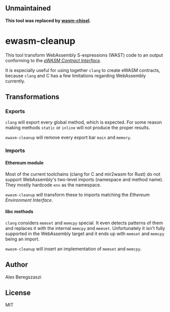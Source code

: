 ## Unmaintained

**This tool was replaced by [wasm-chisel](https://github.com/wasmx/wasm-chisel).**

# ewasm-cleanup

This tool transform WebAssembly S-expressions (WAST) code to an output conforming to the [*eWASM Contract Interface*](https://github.com/ethereum/evm2.0-design).

It is especially useful for using together `clang` to create eWASM contracts, because `clang` and C has a few limitations regarding WebAssembly currently.

## Transformations

### Exports

`clang` will export every global method, which is expected. For some reason making methods `static` or `inline` will not produce the proper results.

`ewasm-cleanup` will remove every export bar `main` and `memory`.

### Imports

#### Ethereum module

Most of the current toolchains (clang for C and mir2wasm for Rust) do not support WebAssembly's two-level imports (namespace and method name). They mostly
hardcode `env` as the namespace.

`ewasm-cleanup` will transform these to imports matching the *Ethereum Environment Interface*.

#### libc methods

`clang` considers `memset` and `memcpy` special. It even detects patterns of them and replaces it with the internal `memcpy` and `memset`. Unfortunately
it isn't fully supported in the WebAssembly target and it ends up with `memset` and `memcpy` being an import.

`ewasm-cleanup` will insert an implementation of `memset` and `memcpy`.

## Author

Alex Beregszaszi

## License

MIT
